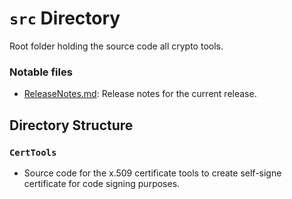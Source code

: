 # `src` Directory
Root folder holding the source code all crypto tools.

### Notable files
- [ReleaseNotes.md](ReleaseNotes.md): Release notes for the current release.

## Directory Structure
### `CertTools`
- Source code for the x.509 certificate tools to create self-signe certificate for code signing purposes.
